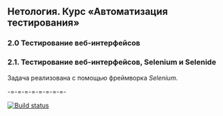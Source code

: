 ## Нетология. Курс «Автоматизация тестирования»

### 2.0 Тестирование веб-интерфейсов

### 2.1. Тестирование веб-интерфейсов, Selenium и Selenide

Задача реализована с помощью фреймворка *Selenium.*

-=-=-=-=-=-=-=-=-

[![Build status](https://ci.appveyor.com/api/projects/status/qxgx23we1oktse9q?svg=true)](https://ci.appveyor.com/project/amir0nova/aqa-web-selenium)